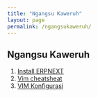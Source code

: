 ```yaml
---
title: "Ngangsu Kaweruh"
layout: page
permalink: /ngangsukaweruh/
---
```


## Ngangsu Kaweruh
1. [Install ERPNEXT](/learn/install_erpnext/)
2. [Vim cheatsheat](/learn/vim_cheatsheat/)
3. [VIM Konfigurasi](/ngangsukaweruh/vim_config/)
